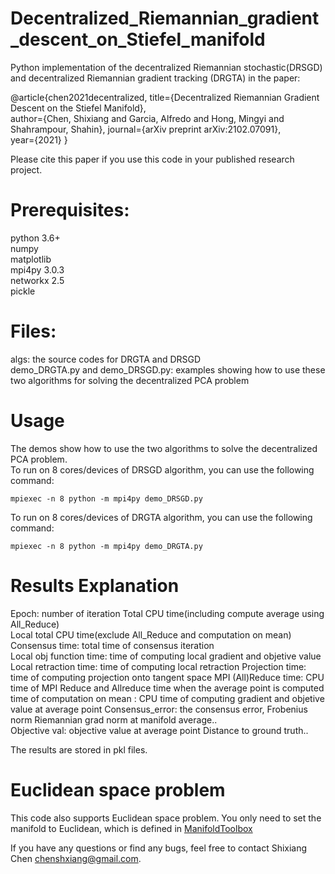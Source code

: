 # Decentralized_Riemannian_gradient_descent_on_Stiefel_manifold
Python implementation of the decentralized Riemannian stochastic(DRSGD) and decentralized Riemannian gradient tracking (DRGTA) in the paper:
  
@article{chen2021decentralized, 
  title={Decentralized Riemannian Gradient Descent on the Stiefel Manifold},  
  author={Chen, Shixiang and Garcia, Alfredo and Hong, Mingyi and Shahrampour, Shahin}, 
  journal={arXiv preprint arXiv:2102.07091},  
  year={2021} 
}
  
Please cite this paper if you use this code in your published research project. 



# Prerequisites:
python 3.6+   
numpy   
matplotlib  
mpi4py 3.0.3   
networkx 2.5	  
pickle  

# Files:  
algs: the source codes for DRGTA and DRSGD  
demo_DRGTA.py and demo_DRSGD.py:  examples showing how to use these two algorithms for solving the decentralized PCA problem

# Usage
The demos show how to use the two algorithms to solve the decentralized PCA problem.	
To run on 8 cores/devices of DRSGD algorithm, you can use the following command:  

	mpiexec -n 8 python -m mpi4py demo_DRSGD.py
  
To run on 8 cores/devices of DRGTA algorithm, you can use the following command:  

	mpiexec -n 8 python -m mpi4py demo_DRGTA.py 



# Results Explanation 
Epoch:  number of iteration 
Total CPU time(including compute average using All_Reduce)  
Local total CPU time(exclude All_Reduce and computation on mean) 
Consensus time: total  time of consensus iteration  
Local obj function time: time of computing local gradient and objetive value  
Local retraction time: time of computing local retraction 
Projection time:  time of computing projection onto tangent space 
MPI (All)Reduce time: CPU time of MPI Reduce and Allreduce time when the average point is computed  
time of computation on mean : CPU time of computing  gradient and objetive value at average point 
Consensus_error:  the consensus error, Frobenius norm 
Riemannian grad norm at manifold average..  
Objective val: objective value at average point 
Distance to ground truth..  
  
The results are stored in pkl files.  

# Euclidean space problem
This code also supports Euclidean space problem. You only need to set the manifold to Euclidean, which is defined in [ManifoldToolbox](./misc/ManifoldToolbox.py)

If you have any questions or find any bugs, feel free to contact Shixiang Chen chenshxiang@gmail.com.


